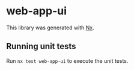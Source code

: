 # web-app-ui

This library was generated with [Nx](https://nx.dev).

## Running unit tests

Run `nx test web-app-ui` to execute the unit tests.

